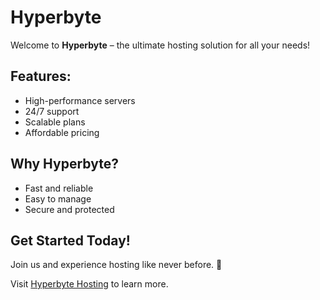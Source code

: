 # Hyperbyte 

Welcome to **Hyperbyte** – the ultimate hosting solution for all your needs!

## Features:
- High-performance servers
- 24/7 support
- Scalable plans
- Affordable pricing

## Why Hyperbyte?
- Fast and reliable
- Easy to manage
- Secure and protected

## Get Started Today!
Join us and experience hosting like never before. 🚀

Visit [Hyperbyte Hosting](https://hyper-byte-git-main-princes-projects-2ff0b7b0.vercel.app/) to learn more.
